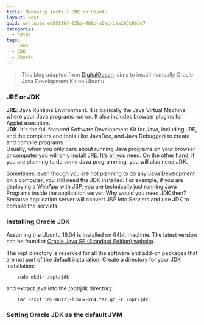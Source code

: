 ```yaml
---
title: Manually Install JDK on Ubuntu
layout: post
guid: urn:uuid:e885116f-02ba-489b-a5ac-1aa103b065d7
categories:
  - notes
tags:
  - Java
  - JDK
  - Ubuntu
---
```

> This blog adapted from [DigitalOcean](https://www.digitalocean.com/community/tutorials/how-to-manually-install-oracle-java-on-a-debian-or-ubuntu-vps), aims to 
> insatll manually Oracle Java Development Kit on Ubuntu.

### JRE or JDK
**JRE**: Java Runtime Environment. It is basically the Java Virtual Machine where your Java programs run on. It also includes browser plugins for Applet execution.  
**JDK**: It's the full featured Software Development Kit for Java, including JRE, and the compilers and tools (like JavaDoc, and Java Debugger) to create and compile programs.  
Usually, when you only care about running Java programs on your browser or computer you will only install JRE. It's all you need. On the other hand, if you are planning to do some Java programming, you will also need JDK.

Sometimes, even though you are not planning to do any Java Development on a computer, you still need the JDK installed. For example, if you are deploying a WebApp with JSP, 
you are technically just running Java Programs inside the application server. Why would you need JDK then? Because application server will convert JSP into Servlets and use JDK to compile the servlets.

### Installing Oracle JDK
Assuming the Ubuntu 16.04 is installed on 64bit machine. The latest version can be found at [Oracle Java SE (Standard Edition) website](http://www.oracle.com/technetwork/java/javase/downloads/index.html).

The /opt directory is reserved for all the software and add-on packages that are not part of the default installation. Create a directory for your JDK installation:

```
    sudo mkdir /opt/jdk
```

and extract java into the /opt/jdk directory:

```
    tar -zxvf jdk-8u121-linux-x64.tar.gz -C /opt/jdk
```

### Setting Oracle JDK as the default JVM
